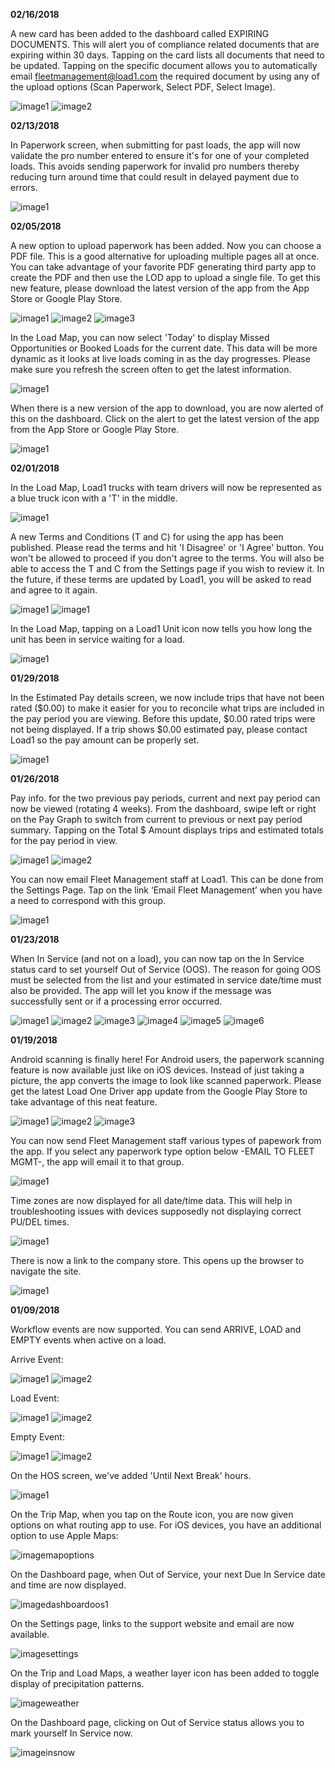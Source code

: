 **02/16/2018**

A new card has been added to the dashboard called EXPIRING DOCUMENTS.  This will alert you of compliance related documents that are expiring within 30 days.  Tapping on the card lists all documents that need to be updated. Tapping on the specific document allows you to automatically email fleetmanagement@load1.com the required document by using any of the upload options (Scan Paperwork, Select PDF, Select Image).

![image1](_media/whatsnew/imagedashboardcard4.png)
![image2](_media/whatsnew/imagedashboardcard5.png)

**02/13/2018**

In Paperwork screen, when submitting for past loads, the app will now validate the pro number entered to ensure it's for one of your completed loads.  This avoids sending paperwork for invalid pro numbers thereby reducing turn around time that could result in delayed payment due to errors.

![image1](_media/whatsnew/imagepwoption4.png)

**02/05/2018**

A new option to upload paperwork has been added.  Now you can choose a PDF file.  This is a good alternative for uploading multiple pages all at once.  You can take advantage of your favorite PDF generating third party app to create the PDF and then use the LOD app to upload a single file.  To get this new feature, please download the latest version of the app from the App Store or Google Play Store.

![image1](_media/whatsnew/imagepwoption1.png)
![image2](_media/whatsnew/imagepwoption2.png)
![image3](_media/whatsnew/imagepwoption3.png)

In the Load Map, you can now select 'Today' to display Missed Opportunities or Booked Loads for the current date.  This data will be more dynamic as it looks at live loads coming in as the day progresses.  Please make sure you refresh the screen often to get the latest information.

![image1](_media/whatsnew/imageloadmapoption1.png)

When there is a new version of the app to download, you are now alerted of this on the dashboard.  Click on the alert to get the latest version of the app from the App Store or Google Play Store.

![image1](_media/whatsnew/imagedashboardcard3.png)

**02/01/2018**

In the Load Map, Load1 trucks with team drivers will now be represented as a blue truck icon with a 'T' in the middle.

![image1](_media/whatsnew/imagemapoptions3.png)

A new Terms and Conditions (T and C) for using the app has been published.  Please read the terms and hit 'I Disagree' or 'I Agree' button.  You won't be allowed to proceed if you don't agree to the terms.  You will also be able to access the T and C from the Settings page if you wish to review it.  In the future, if these terms are updated by Load1, you will be asked to read and agree to it again.  

![image1](_media/whatsnew/imageTandC.png)
![image1](_media/whatsnew/imageTandC2.png)

In the Load Map, tapping on a Load1 Unit icon now tells you how long the unit has been in service waiting for a load.

![image1](_media/whatsnew/imagemapoptions1.png)

**01/29/2018**

In the Estimated Pay details screen, we now include trips that have not been rated ($0.00) to make it easier for you to reconcile what trips are included in the pay period you are viewing.  Before this update, $0.00 rated trips were not being displayed. If a trip shows $0.00 estimated pay, please contact Load1 so the pay amount can be properly set.

![image1](_media/whatsnew/imagepayinfo4.png)

**01/26/2018**

Pay info. for the two previous pay periods, current and next pay period can now be viewed (rotating 4 weeks).  From the dashboard, swipe left or right on the Pay Graph to switch from current to previous or next pay period summary.  Tapping on the Total $ Amount displays trips and estimated totals for the pay period in view.

![image1](_media/whatsnew/imagepayinfo2.png)
![image2](_media/whatsnew/imagepayinfo1.png)

You can now email Fleet Management staff at Load1. This can be done from the Settings Page. Tap on the link ‘Email Fleet Management’ when you have a need to correspond with this group.

![image1](_media/whatsnew/imagesettings1.png)

**01/23/2018**

When In Service (and not on a load), you can now tap on the In Service status card to set yourself Out of Service (OOS).  The reason for going OOS must be selected from the list and your estimated in service date/time must also be provided.  The app will let you know if the message was successfully sent or if a processing error occurred.

![image1](_media/whatsnew/imagesetOOS1.png)
![image2](_media/whatsnew/imagesetOOS2.png)
![image3](_media/whatsnew/imagesetOOS3.png)
![image4](_media/whatsnew/imagesetOOS4.png)
![image5](_media/whatsnew/imagesetOOS5.png)
![image6](_media/whatsnew/imagesetOOS6.png)

**01/19/2018**

Android scanning is finally here!  For Android users, the paperwork scanning feature is now available just like on iOS devices.  Instead of just taking a picture, the app converts the image to look like scanned paperwork.  Please get the latest Load One Driver app update from the Google Play Store to take advantage of this neat feature.

![image1](_media/whatsnew/imageAndroidscan1.png)
![image2](_media/whatsnew/imageAndroidscan.png)
![image3](_media/whatsnew/imageAndroidscan3.png)

You can now send Fleet Management staff various types of papework from the app.  If you select any paperwork type option below -EMAIL TO FLEET MGMT-, the app will email it to that group. 

![image1](_media/whatsnew/imagepwtypes4.png)

Time zones are now displayed for all date/time data.  This will help in troubleshooting issues with devices supposedly not displaying correct PU/DEL times.

![image1](_media/whatsnew/imageTMZ.png)

There is now a link to the company store. This opens up the browser to navigate the site.

![image1](_media/whatsnew/imagecostore.png)

**01/09/2018**

Workflow events are now supported.  You can send ARRIVE, LOAD and EMPTY events when active on a load.

Arrive Event:

![image1](_media/messages/imagearrive1.png)
![image2](_media/messages/imagearrive2.png)

Load Event:

![image1](_media/messages/imageload1.png)
![image2](_media/messages/imageload2.png)

Empty Event:

![image1](_media/messages/imageempty1.png)
![image2](_media/messages/imageempty2.png)

On the HOS screen, we've added 'Until Next Break' hours.

![image1](_media/hos/imageHOS2.png)


On the Trip Map, when you tap on the Route icon, you are now given options on what routing app to use.  For iOS devices, you have an additional option to use Apple Maps:

![imagemapoptions](_media/whatsnew/imagemapoptions.png)

On the Dashboard page, when Out of Service, your next Due In Service date and time are now displayed.

![imagedashboardoos1](_media/whatsnew/imagedashboardoos1.png)

On the Settings page, links to the support website and email are now available.

![imagesettings](_media/whatsnew/imagesettings.png)

On the Trip and Load Maps, a weather layer icon has been added to toggle display of precipitation patterns.

![imageweather](_media/whatsnew/imageweather.png)

On the Dashboard page, clicking on Out of Service status allows you to mark yourself In Service now.

![imageinsnow](_media/whatsnew/imageinsnow.png)
